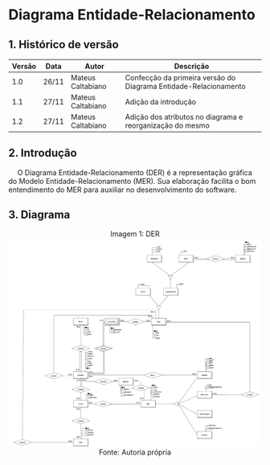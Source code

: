 # Diagrama Entidade-Relacionamento

## 1. Histórico de versão

| Versão | Data  | Autor             | Descrição                                                        |
| ------ | ----- | ----------------- | ---------------------------------------------------------------- |
| 1.0    | 26/11 | Mateus Caltabiano | Confecção da primeira versão do Diagrama Entidade-Relacionamento |
| 1.1    | 27/11 | Mateus Caltabiano | Adição da introdução                                             |
| 1.2    | 27/11 | Mateus Caltabiano | Adição dos atributos no diagrama e reorganização do mesmo        |

## 2. Introdução

<p>
    &emsp; O Diagrama Entidade-Relacionamento (DER) é a representação gráfica do Modelo Entidade-Relacionamento (MER). Sua elaboração facilita o bom entendimento do MER para auxiliar no desenvolvimento do software.  
</p>

## 3. Diagrama

<div style="text-align: center">
Imagem 1: DER
</div>

<img src="https://github.com/SBD1/2022.2-grupo-God-of-War/blob/main/img/DER_V2.png?raw=true">

<div style="text-align: center">
Fonte: Autoria própria
</div>